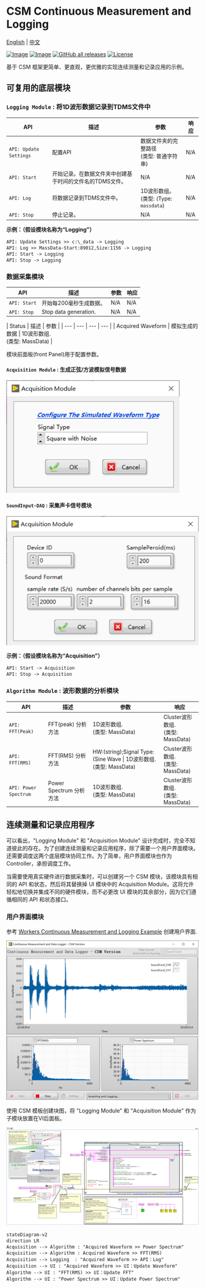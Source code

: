 # CSM Continuous Measurement and Logging

[English](./README.md) | [中文](./README(CN).md)

[![Image](https://www.vipm.io/package/nevstop_lib_csm_continuous_meausrement_and_logging_example/badge.svg?metric=installs)](https://www.vipm.io/package/nevstop_lib_csm_continuous_meausrement_and_logging_example/)
[![Image](https://www.vipm.io/package/nevstop_lib_csm_continuous_meausrement_and_logging_example/badge.svg?metric=stars)](https://www.vipm.io/package/nevstop_lib_csm_continuous_meausrement_and_logging_example/)
[![GitHub all releases](https://img.shields.io/github/downloads/NEVSTOP-LAB/CSM-Continuous-Meausrement-and-Logging/total)](https://github.com/NEVSTOP-LAB/CSM-Continuous-Meausrement-and-Logging/releases)
[![License](https://img.shields.io/badge/License-Apache_2.0-blue.svg)](https://opensource.org/licenses/Apache-2.0)

基于 CSM 框架更简单、更直观，更优雅的实现连续测量和记录应用的示例。

## 可复用的底层模块

### `Logging Module` : 将1D波形数据记录到TDMS文件中

| API | 描述 | 参数 | 响应 |
| --- | --- | --- | --- | 
| `API: Update Settings` | 配置API | 数据文件夹的完整路径 <br/> (类型: 普通字符串)| N/A |
| `API: Start` | 开始记录。在数据文件夹中创建基于时间的文件名的TDMS文件。 | N/A | N/A |
| `API: Log` | 将数据记录到TDMS文件中。 | 1D波形数组。 <br/> (类型: (Type: `massdata`) | N/A |
| `API: Stop` | 停止记录。 | N/A | N/A |

**示例：（假设模块名称为“Logging”）**

``` text
API: Update Settings >> c:\_data -> Logging
API: Log >> MassData-Start:89012,Size:1156 -> Logging
API: Start -> Logging
API: Stop -> Logging
```
												   
### 数据采集模块

| API | 描述 | 参数 | 响应 |
| --- | --- | --- | --- |
| `API: Start` | 开始每200毫秒生成数据。 | N/A | N/A |
| `API: Stop` | Stop data generation. | N/A | N/A |

| Status | 描述 | 参数 |
| --- | --- | --- | --- |
| Acquired Waveform | 模拟生成的数据  | 1D波形数组. <br/> (类型: MassData) |

模块前面板(front Panel)用于配置参数。

#### `Acquisition Module` : 生成正弦/方波模拟信号数据

![Alt text](./_doc/Simluated%20DAQ.png)

#### `SoundInput-DAQ` : 采集声卡信号模块

![Alt text](./_doc/Sound_Card%20DAQ.png)

**示例：（假设模块名称为“Acquisition”）**

``` text
API: Start -> Acquisition
API: Stop -> Acquisition
```

### `Algorithm Module` : 波形数据的分析模块

| API | 描述 | 参数 | 响应 |
| --- | --- | --- | --- |
| `API: FFT(Peak)` | FFT(peak) 分析方法 | 1D波形数组. <br/> (类型: MassData) | Cluster波形数组. <br/> (类型: MassData) |
| `API: FFT(RMS)` | FFT(RMS) 分析方法 | HW:(string);Signal Type:(Sine Wave \| 1D波形数组. <br/> (类型: MassData) | Cluster波形数组. <br/> (类型: MassData) |
| `API: Power Spectrum` | Power Spectrum 分析方法 | 1D波形数组. <br/> (类型: MassData) | Cluster波形数组. <br/> (类型: MassData) |

## 连续测量和记录应用程序

可以看出，"Logging Module" 和 "Acquisition Module" 设计完成时，完全不知道彼此的存在。为了创建连续测量和记录应用程序，除了需要一个用户界面模块。还需要调度这两个底层模块协同工作。为了简单，用户界面模块也作为 Controller，承担调度工作。

当需要使用真实硬件进行数据采集时，可以创建另一个 CSM 模块，该模块具有相同的 API 和状态，然后将其替换掉 UI 模块中的 Acquisition Module。这将允许轻松地切换并集成不同的硬件模块，而不必更改 UI 模块的其余部分，因为它们遵循相同的 API 和状态接口。

### 用户界面模块

参考 [Workers Continuous Measurement and Logging Example](https://www.vipm.io/package/sc_workers_framework_core/) 创建用户界面.

![Alt text](./_doc/mainUI.png)

使用 CSM 模板创建块图，将 "Logging Module" 和 "Acquisition Module" 作为子模块放置在VI后面板。

![mainBD](./_doc/MainBD.png)

``` mermaid
stateDiagram-v2
direction LR
Acquisition --> Algorithm : "Acquired Waveform >> Power Spectrum"
Acquisition --> Algorithm : Acquired Waveform >> FFT(RMS)
Acquisition --> Logging  : "Acquired Waveform >> API：Log"
Acquisition --> UI : "Acquired Waveform >> UI：Update Waveform"
Algorithm --> UI : "FFT(RMS) >> UI：Update FFT"
Algorithm --> UI : "Power Spectrum >> UI：Update Power Spectrum"
```
